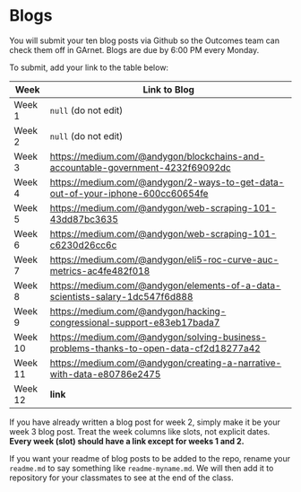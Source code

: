 # Blogs

You will submit your ten blog posts via Github so the Outcomes team can check them off in GArnet. Blogs are due by 6:00 PM every Monday.

To submit, add your link to the table below:

| Week          | Link to Blog 				 	|
| ------------- | ------------------------------|
| Week 1        | `null` (do not edit)			|
| Week 2        | `null` (do not edit)			|
| Week 3        | https://medium.com/@andygon/blockchains-and-accountable-government-4232f69092dc  
| Week 4        | https://medium.com/@andygon/2-ways-to-get-data-out-of-your-iphone-600cc60654fe    
| Week 5        | https://medium.com/@andygon/web-scraping-101-43dd87bc3635     				|
| Week 6        | https://medium.com/@andygon/web-scraping-101-c6230d26cc6c						|
| Week 7        | https://medium.com/@andygon/eli5-roc-curve-auc-metrics-ac4fe482f018						|	
| Week 8        | https://medium.com/@andygon/elements-of-a-data-scientists-salary-1dc547f6d888						|
| Week 9        | https://medium.com/@andygon/hacking-congressional-support-e83eb17bada7						|
| Week 10       | https://medium.com/@andygon/solving-business-problems-thanks-to-open-data-cf2d18277a42						|
| Week 11       | https://medium.com/@andygon/creating-a-narrative-with-data-e80786e2475						|
| Week 12       | **link**						|

If you have already written a blog post for week 2, simply make it be your week 3 blog post. Treat the week columns like slots, not explicit dates. **Every week (slot) should have a link except for weeks 1 and 2.**

If you want your readme of blog posts to be added to the repo, rename your `readme.md` to say something like `readme-myname.md`. We will then add it to repository for your classmates to see at the end of the class.
